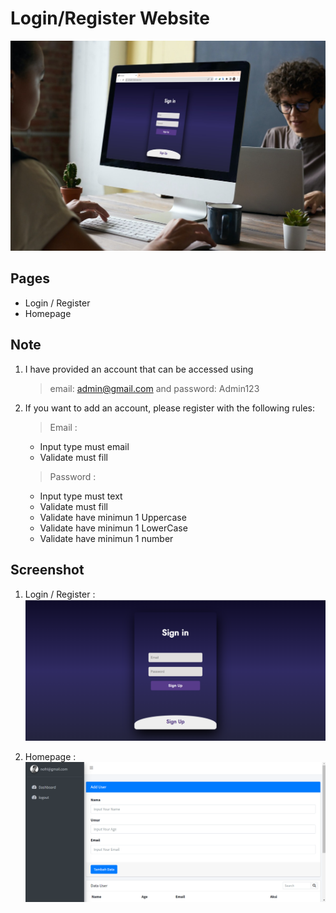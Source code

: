 # Login/Register Website

![banner](assets/mockup.jpg)

## Pages

- Login / Register
- Homepage

## Note

1. I have provided an account that can be accessed using

   > email: admin@gmail.com and password: Admin123

2. If you want to add an account, please register with the following rules:

   > Email :

   - Input type must email
   - Validate must fill

   > Password :

   - Input type must text
   - Validate must fill
   - Validate have minimun 1 Uppercase
   - Validate have minimun 1 LowerCase
   - Validate have minimun 1 number

## Screenshot

1. Login / Register :
   ![login](assets/login.png)

2. Homepage :
   ![homepage](assets/homepage.png)
